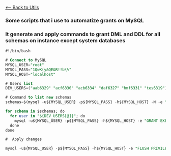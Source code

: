 [<-- Back to Utils](https://github.com/mtemporim/Databases/tree/main/MySQL/Utils)


### Some scripts that i use to automatize grants on MySQL

### It generate and apply commands to grant DML and DDL for all schemas on instance except system databases
```sql
#!/bin/bash

# Connect to MySQL
MYSQL_USER="root"
MYSQL_PASS="1QwK(y&QE&R!!b\%"
MYSQL_HOST="localhost"

# Users list 
DEV_USERS=("aab6329" "acf6330" "acb6334" "daf6327" "hmf6331" "tes6319")

# Command to list new schemas 
schemas=$(mysql -u${MYSQL_USER} -p${MYSQL_PASS} -h${MYSQL_HOST} -N -e "SHOW DATABASES;" | grep -Ev "(information_schema|performance_schema|mysql|sys)")

for schema in $schemas; do
  for user in "${DEV_USERS[@]}"; do
    mysql -u${MYSQL_USER} -p${MYSQL_PASS} -h${MYSQL_HOST} -e "GRANT EXECUTE, SELECT, SHOW VIEW, ALTER, ALTER ROUTINE, CREATE, CREATE ROUTINE, CREATE TEMPORARY TABLES, CREATE VIEW, DELETE, DROP, EVENT, INDEX, INSERT, REFERENCES, TRIGGER, UPDATE, LOCK TABLES ON ${schema}.* TO '${user}'@'%';"
  done
done

#  Apply changes 

mysql -u${MYSQL_USER} -p${MYSQL_PASS} -h${MYSQL_HOST} -e "FLUSH PRIVILEGES;"
```